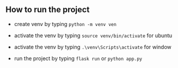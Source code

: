 ## How to run the project

* create venv by typing `python -m venv ven`

* activate the venv by typing `source venv/bin/activate` for ubuntu
* activate the venv by typing `.\venv\Scripts\activate` for window
* run the project by typing `flask run` or `python app.py`

